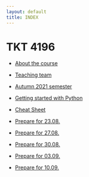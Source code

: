 ```yaml
---
layout: default
title: INDEX
---
```


TKT 4196
========

-   [About the course](about)

-   [Teaching team](team)

-   [Autumn 2021 semester](fall2021)

-   [Getting started with Python](GetStartedPython)

-   [Cheat Sheet](CheatSheet)

-   [Prepare for 23.08.](read_pre_23_08)

-   [Prepare for 27.08.](read_pre_2708)

-   [Prepare for 30.08.](read_pre_3008)

-   [Prepare for 03.09.](read_pre0309)
   
-   [Prepare for 10.09.](read_pre_100921)
